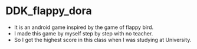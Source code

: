 # DDK_flappy_dora
* It is an android game inspired by the game of flappy bird.
* I made this game by myself step by step with no teacher.
* So I got the highest score in this class when I was studying at University.

